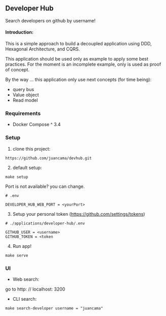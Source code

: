 ## Developer Hub

Search developers on github by username!

#### Introduction:

This is a simple approach to build a decoupled application using DDD, Hexagonal Architecture, and CQRS.

This application should be used only as example to apply some best practices. For the moment is an incomplete example, only is used as proof of concept.

By the way ... this application only use next concepts (for time being):

- query bus
- Value object
- Read model

### Requirements

- Docker Compose ^ 3.4

### Setup

1. clone this project:

```
https://github.com/juancama/devhub.git
```

2. default setup:

```
make setup
```

Port is not available? you can change.

```
# .env

DEVELOPER_HUB_WEB_PORT = <yourPort>
```

3. Setup your personal token (https://github.com/settings/tokens)

```
# ./applications/developer-hub/.env

GITHUB_USER = <username>
GITHUB_TOKEN = <token
```

4. Run app!

```
make serve
```

### UI

- Web search:

go to http: // localhost: 3200


- CLI search:

```
make search-developer username = "juancama"
```
